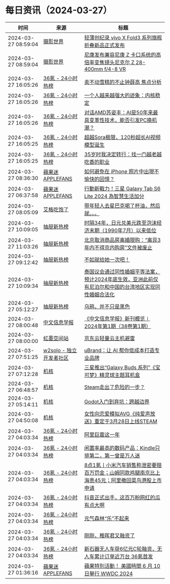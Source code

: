 ﻿# 每日资讯（2024-03-27）

|时间|来源|标题|
|---|---|---|
|2024-03-27 08:59:04|[摄影世界](https://feedx.net/rss/photoworld.xml)|[轻薄创纪录 vivo X Fold3 系列旗舰折叠新品正式发布](https://www.photoworld.com.cn/post/176397)|
|2024-03-27 08:59:04|[摄影世界](https://feedx.net/rss/photoworld.xml)|[尼康发布兼容尼康 Z 卡口系统的高倍率变焦镜头尼克尔 Z 28-400mm f/4-8 VR](https://www.photoworld.com.cn/post/176416)|
|2024-03-27 16:05:26|[36氪 - 24小时热榜](https://rss.mifaw.com/articles/5c8bb11a3c41f61efd36683e/5c91d2e23882afa09dff4901)|[卖不动雪糕的不止钟薛高 焦点分析](https://36kr.com/p/2699112447064196)|
|2024-03-27 16:05:26|[36氪 - 24小时热榜](https://rss.mifaw.com/articles/5c8bb11a3c41f61efd36683e/5c91d2e23882afa09dff4901)|[一个人越来越强大的迹象：内核稳定](https://36kr.com/p/2707033557071747)|
|2024-03-27 16:05:26|[36氪 - 24小时热榜](https://rss.mifaw.com/articles/5c8bb11a3c41f61efd36683e/5c91d2e23882afa09dff4901)|[对话AMD苏姿丰：AI是50年来最具变革性技术，能否引发PC换机潮？](https://36kr.com/p/2706124092733576)|
|2024-03-27 16:05:25|[36氪 - 24小时热榜](https://rss.mifaw.com/articles/5c8bb11a3c41f61efd36683e/5c91d2e23882afa09dff4901)|[超越Sora极限，120秒超长AI视频模型诞生](https://36kr.com/p/2706575998973825)|
|2024-03-27 16:05:25|[36氪 - 24小时热榜](https://rss.mifaw.com/articles/5c8bb11a3c41f61efd36683e/5c91d2e23882afa09dff4901)|[35岁时我决定转行：找一门越老越吃香的职业](https://36kr.com/p/2707056879958148)|
|2024-03-27 08:36:30|[蘋果迷 APPLEFANS](https://applefans.today/feed/)|[如何避免在 iPhone 照片中出現不愉快的回憶？](https://applefans.today/2024-how-to-turn-off-iphone-photos-memories-featured/)|
|2024-03-27 06:37:58|[蘋果迷 APPLEFANS](https://applefans.today/feed/)|[行動新戰力！三星 Galaxy Tab S6 Lite 2024 為智慧生活加分](https://applefans.today/2024-03-samsung-galaxy-tab-s6-lite/)|
|2024-03-27 08:05:09|[艾格吃饱了](https://feedpress.me/wx-aigechibaole)|[带年轻人去星巴克喝了杯油，然后就。。。](http://mp.weixin.qq.com/s?__biz=MjM5NTYxODQyMA%3D%3D&mid=2653450975&idx=1&sn=500a3aa7460c8b79a5551c2006ba7601)|
|2024-03-27 10:09:05|[抽屉新热榜](http://dig.chouti.com/feed.xml)|[时隔34年，日元兑美元跌至泡沫经济末期（1990年7月）以来低位](https://dig.chouti.com/link/41941876)|
|2024-03-27 11:03:26|[抽屉新热榜](http://dig.chouti.com/feed.xml)|[北京取消商品房离婚限购：“离异3年内不得京内购房”文件被废止](https://dig.chouti.com/link/41942408)|
|2024-03-27 09:12:42|[抽屉新热榜](http://dig.chouti.com/feed.xml)|[不如就给她一次吧！](https://dig.chouti.com/link/41941267)|
|2024-03-27 10:09:34|[抽屉新热榜](http://dig.chouti.com/feed.xml)|[泰国议会通过同性婚姻平等法案，预计2024年底生效，亚洲此前仅有尼泊尔和中国的台湾地区实现同性婚姻合法化](https://dig.chouti.com/link/41941932)|
|2024-03-27 05:12:27|[抽屉新热榜](http://dig.chouti.com/feed.xml)|[乌鸦，并不只是黑色](https://dig.chouti.com/link/41938636)|
|2024-03-27 08:00:48|[中文信息学报](https://feedpress.me/wx-jcip1986)|[《中文信息学报》新刊概览∣ 2024年第1期（38卷第1期）](http://mp.weixin.qq.com/s?__biz=MzI2NjY1NDE3MQ%3D%3D&mid=2247485632&idx=1&sn=20497b30be209e1bb93f415cf2b298d5)|
|2024-03-27 08:00:00|[虹墨空间站](https://www.imaegoo.com/atom.xml)|[京东云轻量云主机避雷](https://www.imaegoo.com/2024/jdcloud-bench/)|
|2024-03-27 07:51:25|[w2solo - 独立开发者社区](https://w2solo.com/topics/feed)|[uBrand：让 AI 帮你低成本打造专业品牌](https://w2solo.com/topics/4508)|
|2024-03-27 07:12:28|[机核](https://www.gcores.com/rss)|[三星推出“Galaxy Buds 系列”《宝可梦》精灵球主题耳机盒](https://www.gcores.com/articles/179483)|
|2024-03-27 06:48:57|[机核](https://www.gcores.com/rss)|[Steam走出了危险的一步？](https://www.gcores.com/articles/179480)|
|2024-03-27 05:14:11|[机核](https://www.gcores.com/rss)|[Godot入门到弃坑：跨越边界](https://www.gcores.com/articles/179473)|
|2024-03-27 04:50:08|[机核](https://www.gcores.com/rss)|[女性向恋爱模拟AVG《纯爱声放送》重定于3月28日上线STEAM](https://www.gcores.com/articles/179475)|
|2024-03-27 04:03:34|[36氪 - 24小时热榜](https://rss.mifaw.com/articles/5c8bb11a3c41f61efd36683e/5c91d2e23882afa09dff4901)|[阿里巨震这一年](https://36kr.com/p/2706106806794376)|
|2024-03-27 04:03:34|[36氪 - 24小时热榜](https://rss.mifaw.com/articles/5c8bb11a3c41f61efd36683e/5c91d2e23882afa09dff4901)|[闲置率最高的数码产品：Kindle只排第二，第一曾是万人迷](https://36kr.com/p/2706243943404163)|
|2024-03-27 04:03:34|[36氪 - 24小时热榜](https://rss.mifaw.com/articles/5c8bb11a3c41f61efd36683e/5c91d2e23882afa09dff4901)|[8点1氪丨小米汽车销售称泄密要赔百万罚金；山姆同款鸡腿南京比上海贵45元；阿里撤回菜鸟港股上市申请](https://36kr.com/p/2707060727396224)|
|2024-03-27 04:03:34|[36氪 - 24小时热榜](https://rss.mifaw.com/articles/5c8bb11a3c41f61efd36683e/5c91d2e23882afa09dff4901)|[抖音正式出手，这百万粉网红的瓜有点大啊](https://36kr.com/p/2706502895587209)|
|2024-03-27 04:03:34|[36氪 - 24小时热榜](https://rss.mifaw.com/articles/5c8bb11a3c41f61efd36683e/5c91d2e23882afa09dff4901)|[元气森林“乐”不起来](https://36kr.com/p/2706298235959169)|
|2024-03-27 04:03:34|[36氪 - 24小时热榜](https://rss.mifaw.com/articles/5c8bb11a3c41f61efd36683e/5c91d2e23882afa09dff4901)|[刚刚，稚晖君又融资了](https://36kr.com/p/2706154567300993)|
|2024-03-27 04:03:34|[36氪 - 24小时热榜](https://rss.mifaw.com/articles/5c8bb11a3c41f61efd36683e/5c91d2e23882afa09dff4901)|[新石器无人车获6亿元C轮融资，无人车累计订单近万台 36氪首发](https://36kr.com/p/2700119327668104)|
|2024-03-27 01:36:16|[蘋果迷 APPLEFANS](https://applefans.today/feed/)|[蘋果特別活動！ 美國時間 6 月 10 日舉行 WWDC 2024](https://applefans.today/2024-03-wwdc24-special-event/)|
